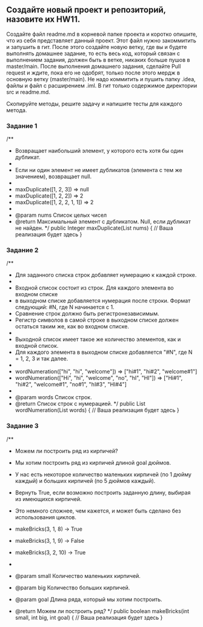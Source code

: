 ## Создайте новый проект и репозиторий, назовите их HW11.
Создайте файл readme.md в корневой папке проекта и коротко опишите, что из себя представляет данный проект. Этот файл нужно закоммитить и запушить в гит.
После этого создайте новую ветку, где вы и будете выполнять домашнее задание, то есть весь код, который связан с выполнением задания, должен быть в ветке, никаких больше пушов в master/main.
После выполнения домашнего задания, сделайте Pull request и ждите, пока его не одобрят, только после этого мердж в основную ветку (master/main).
Не надо коммитить и пушить папку .idea, файлы и файл с расширением .iml. В гит только содержимое директории src и readme.md.

Скопируйте методы, решите задачу и напишите тесты для каждого метода.

### Задание 1
/**
* Возвращает наибольший элемент, у которого есть хотя бы один дубликат.
*
* Если ни один элемент не имеет дубликатов (элемента с тем же значением), возвращает null.
*
* maxDuplicate([1, 2, 3]) => null
* maxDuplicate([1, 2, 2]) => 2
* maxDuplicate([1, 2, 2, 1, 1]) => 2
*
* @param nums Список целых чисел
* @return Максимальный элемент с дубликатом. Null, если дубликат не найден.
  */
  public Integer maxDuplicate(List<Integer> nums) {
  // Ваша реализация будет здесь
  }
### Задание 2
  /**
* Для заданного списка строк добавляет нумерацию к каждой строке.
*
* Входной список состоит из строк. Для каждого элемента во входном списке
* в выходном списке добавляется нумерация после строки. Формат следующий: #N, где N начинается с 1.
* Сравнение строк должно быть регистронезависимым.
* Регистр символов в самой строке в выходном списке должен остаться таким же, как во входном списке.
*
* Выходной список имеет такое же количество элементов, как и входной список.
* Для каждого элемента в выходном списке добавляется "#N", где N = 1, 2, 3 и так далее.
*
* wordNumeration(["hi", "hi", "welcome"]) => ["hi#1", "hi#2", "welcome#1"]
* wordNumeration(["Hi", "hi", "welcome", "no", "hI", "HI"]) => ["Hi#1", "hi#2", "welcome#1", "no#1", "hI#3", "HI#4"]
*
* @param words Список строк.
* @return Список строк с нумерацией.
  */
  public List<String> wordNumeration(List<String> words) {
  // Ваша реализация будет здесь
  } 
### Задание 3
  /**
* Можем ли построить ряд из кирпичей?


* Мы хотим построить ряд из кирпичей длиной goal дюймов.
* У нас есть некоторое количество маленьких кирпичей (по 1 дюйму каждый) и больших кирпичей (по 5 дюймов каждый).
* Вернуть True, если возможно построить заданную длину, выбирая из имеющихся кирпичей.
* Это немного сложнее, чем кажется, и может быть сделано без использования циклов.

* makeBricks(3, 1, 8) → True
* makeBricks(3, 1, 9) → False
* makeBricks(3, 2, 10) → True
*
* @param small Количество маленьких кирпичей.
* @param big Количество больших кирпичей.
* @param goal Длина ряда, который мы хотим построить.
* @return Можем ли построить ряд?
  */
  public boolean makeBricks(int small, int big, int goal) {
  // Ваша реализация будет здесь
  }


